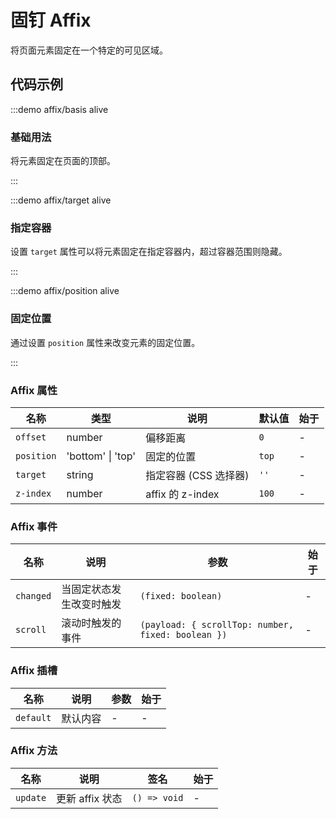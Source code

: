 # 固钉 Affix

将页面元素固定在一个特定的可见区域。

## 代码示例

:::demo affix/basis alive

### 基础用法

将元素固定在页面的顶部。

:::

:::demo affix/target alive

### 指定容器

设置 `target` 属性可以将元素固定在指定容器内，超过容器范围则隐藏。

:::

:::demo affix/position alive

### 固定位置

通过设置 `position` 属性来改变元素的固定位置。

:::

### Affix 属性

| 名称       | 类型              | 说明                  | 默认值 | 始于 |
| ---------- | ----------------- | --------------------- | ------ | ---- |
| `offset`   | number            | 偏移距离              | `0`    | -    |
| `position` | 'bottom' \| 'top' | 固定的位置            | `top`  | -    |
| `target`   | string            | 指定容器 (CSS 选择器) | `''`   | -    |
| `z-index`  | number            | affix 的 z-index      | `100`  | -    |

### Affix 事件

| 名称      | 说明                     | 参数                                               | 始于 |
| --------- | ------------------------ | -------------------------------------------------- | ---- |
| `changed` | 当固定状态发生改变时触发 | `(fixed: boolean)`                                 | -    |
| `scroll`  | 滚动时触发的事件         | `(payload: { scrollTop: number, fixed: boolean })` | -    |

### Affix 插槽

| 名称      | 说明     | 参数 | 始于 |
| --------- | -------- | ---- | ---- |
| `default` | 默认内容 | -    | -    |

### Affix 方法

| 名称     | 说明            | 签名         | 始于 |
| -------- | --------------- | ------------ | ---- |
| `update` | 更新 affix 状态 | `() => void` | -    |
